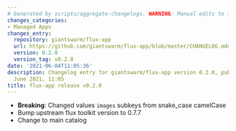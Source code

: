 ```yaml
---
# Generated by scripts/aggregate-changelogs. WARNING: Manual edits to this files will be overwritten.
changes_categories:
- Managed Apps
changes_entry:
  repository: giantswarm/flux-app
  url: https://github.com/giantswarm/flux-app/blob/master/CHANGELOG.md#020---2021-06-04
  version: 0.2.0
  version_tag: v0.2.0
date: '2021-06-04T11:05:36'
description: Changelog entry for giantswarm/flux-app version 0.2.0, published on 04
  June 2021, 11:05
title: flux-app release v0.2.0
---
```


- **Breaking**: Changed values `images` subkeys from snake\_case camelCase
- Bump upstream flux toolkit version to 0.7.7
- Change to main catalog
